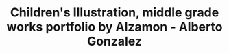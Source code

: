 ---
layout: portfolio
title: Children's Illustration, middle grade works portfolio by Alzamon - Alberto Gonzalez
blurb: Children's Books, Games, Programs...
# FB and Jekyll SEO Tag values
description: Select any image for expanded view
postlinkimage: /assets/images/bg-portfolio-home-01.jpg
# End FB and Jekyll SEO Tag values
slug: illustration
categories: 
    - homepage
    - illustration
pretty_category: Illustration
pretty_title: Illustration 
sort_number: 0
permalink: /portfolio/:slug/
images:
    - image_url: /assets/images/portfolio/illustration/Illustration_2023_rainforest_fullsize.jpg
      image_thumb: /assets/images/portfolio/illustration/illustration_2023_rainforest_thumb.jpg
      image_title: Rainforest Guardians
      image_class: width2
    - image_url: /assets/images/portfolio/illustration/illustration_2014_smallworld_fullsize.jpg
      image_thumb: /assets/images/portfolio/illustration/illustration_2014_smallworld_thumb.jpg
      image_title: Small World
    - image_url: /assets/images/portfolio/illustration/illustration_2020_righttune_fullsize.jpg
      image_thumb: /assets/images/portfolio/illustration/illustration_2020_rightttune_thumb.jpg
      image_title: Right On Tune
    # - image_url: /assets/images/portfolio/illustration/i_sunsetchase_wm2022_11_12_1500.jpg
    #   image_thumb: /assets/images/portfolio/illustration/thumb/i_sunsetchase_wm2022_11_12_thumb.jpg
    #   image_title: Sunset Chase
    #   image_class: width2
    - image_url: /assets/images/portfolio/illustration/illustration_2023_schoolprank_fullsize.jpg
      image_thumb: /assets/images/portfolio/illustration/illustration_2023_schoolprank_thumb.jpg
      image_title: School Prankster
    - image_url: /assets/images/portfolio/illustration/illustration_2023_summerfun_fullsize.jpg
      image_thumb: /assets/images/portfolio/illustration/illustration_2023_summerfun_thumb.png
      image_title: Summer Fun
    - image_url: /assets/images/portfolio/illustration/illustration_2019_idWorkshop01_fullsize.jpg
      image_thumb: /assets/images/portfolio/illustration/illustration_2019_idWorkshop01_thumb.jpg
      image_title: Slippery Slope (The Illustration Department Workshop course)
    - image_url: /assets/images/portfolio/illustration/Illustration_2023_noschool_fullsize.jpg
      image_thumb: /assets/images/portfolio/illustration/illustration_2023_noschool_thumb.jpg
      image_title: No More School! (2023 rework of 2012 art)
    - image_url: /assets/images/portfolio/illustration/illustration_2019_kidlitclimate_fullsize.jpg
      image_thumb: /assets/images/portfolio/illustration/illustration_2019_kidlitclimate_thumb.jpg
      image_title: Illustration for Kidlit4Climate event
      # image_class: width2
    - image_url: /assets/images/portfolio/illustration/illustration_2021_danielsroom_fullsize.jpg
      image_thumb: /assets/images/portfolio/illustration/illustration_2021_danielsroom_thumb.jpg
      image_title: Daniel's Messy Room (Concept Art)
    - image_url: /assets/images/portfolio/illustration/illustration_2014_readyforadventure_fullsize.jpg
      image_thumb: /assets/images/portfolio/illustration/illustration_2014_readyforadventure_thumb.jpg
      image_title: Ready for Adventure
    - image_url: /assets/images/portfolio/illustration/Illustration_2022_racefinish_fullsize.jpg
      image_thumb: /assets/images/portfolio/illustration/Illustration_2022_racefinish_thumb.jpg
      image_title: The Race Finish
---